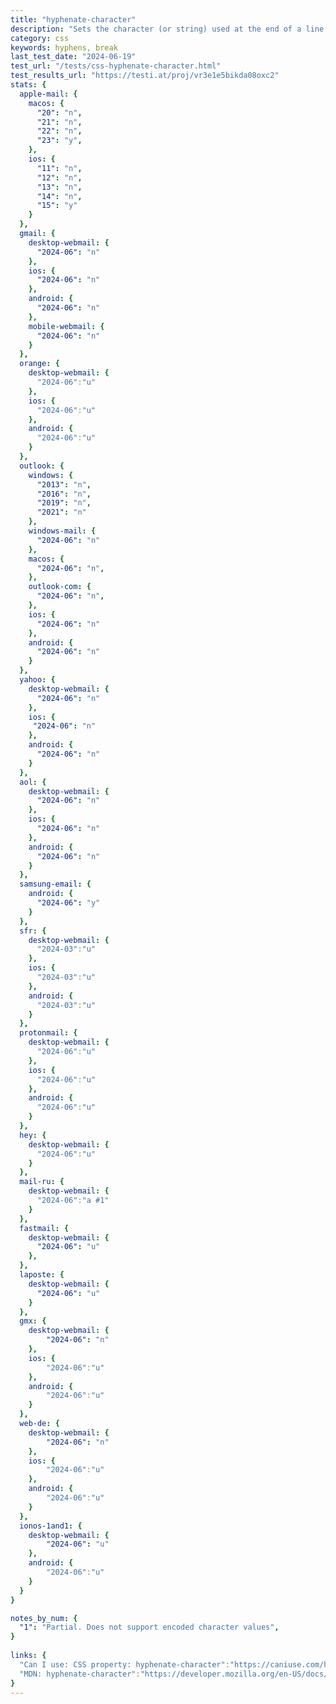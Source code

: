 ```yaml
---
title: "hyphenate-character"
description: "Sets the character (or string) used at the end of a line before a hyphenation break."
category: css
keywords: hyphens, break
last_test_date: "2024-06-19"
test_url: "/tests/css-hyphenate-character.html"
test_results_url: "https://testi.at/proj/vr3e1e5bikda08oxc2"
stats: {
  apple-mail: {
    macos: {
      "20": "n",
      "21": "n",
      "22": "n",
      "23": "y",
    },
    ios: {
      "11": "n",
      "12": "n",
      "13": "n",
      "14": "n",
      "15": "y"
    }
  },
  gmail: {
    desktop-webmail: {
      "2024-06": "n"
    },
    ios: {
      "2024-06": "n"
    },
    android: {
      "2024-06": "n"
    },
    mobile-webmail: {
      "2024-06": "n"
    }
  },
  orange: {
    desktop-webmail: {
      "2024-06":"u"
    },
    ios: {
      "2024-06":"u"
    },
    android: {
      "2024-06":"u"
    }
  },
  outlook: {
    windows: {
      "2013": "n",
      "2016": "n",
      "2019": "n",
      "2021": "n"
    },
    windows-mail: {
      "2024-06": "n"
    },
    macos: {
      "2024-06": "n",
    },
    outlook-com: {
      "2024-06": "n",
    },
    ios: {
      "2024-06": "n"
    },
    android: {
      "2024-06": "n"
    }
  },
  yahoo: {
    desktop-webmail: {
      "2024-06": "n"
    },
    ios: {
     "2024-06": "n"
    },
    android: {
      "2024-06": "n"
    }
  },
  aol: {
    desktop-webmail: {
      "2024-06": "n"
    },
    ios: {
      "2024-06": "n"
    },
    android: {
      "2024-06": "n"
    }
  },
  samsung-email: {
    android: {
      "2024-06": "y"
    }
  },
  sfr: {
    desktop-webmail: {
      "2024-03":"u"
    },
    ios: {
      "2024-03":"u"
    },
    android: {
      "2024-03":"u"
    }
  }, 
  protonmail: {
    desktop-webmail: {
      "2024-06":"u"
    },
    ios: {
      "2024-06":"u"
    },
    android: {
      "2024-06":"u"
    }
  },
  hey: {
    desktop-webmail: {
      "2024-06":"u"
    }
  },
  mail-ru: {
    desktop-webmail: {
      "2024-06":"a #1"
    }
  },
  fastmail: {
    desktop-webmail: {
      "2024-06": "u"
    },
  },
  laposte: {
    desktop-webmail: {
      "2024-06": "u"
    }
  },
  gmx: {
    desktop-webmail: {
        "2024-06": "n"
    },
    ios: {
        "2024-06":"u"
    },
    android: {
        "2024-06":"u"
    }
  },
  web-de: {
    desktop-webmail: {
        "2024-06": "n"
    },
    ios: {
        "2024-06":"u"
    },
    android: {
        "2024-06":"u"
    }
  },
  ionos-1and1: {
    desktop-webmail: {
        "2024-06": "u"
    },
    android: {
        "2024-06":"u"
    }
  }
}

notes_by_num: {
  "1": "Partial. Does not support encoded character values",
}
 
links: {
  "Can I use: CSS property: hyphenate-character":"https://caniuse.com/hyphenate-character",
  "MDN: hyphenate-character":"https://developer.mozilla.org/en-US/docs/Web/CSS/hyphenate-character"
}
---
```

